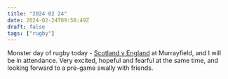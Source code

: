 ```yaml
---
title: "2024 02 24"
date: 2024-02-24T09:58:49Z
draft: false
tags: ["rugby"]
---
```


Monster day of rugby today - [Scotland v England](https://www.bbc.co.uk/sport/rugby-union/68350432) at Murrayfield, and I will be in attendance. Very excited, hopeful and fearful at the same time, and looking forward to a pre-game swally with friends. 
